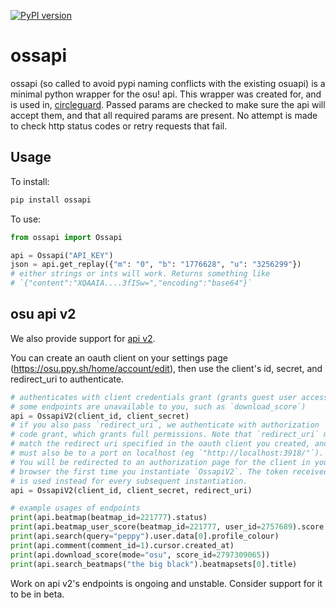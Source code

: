 [![PyPI version](https://badge.fury.io/py/ossapi.svg)](https://pypi.org/project/ossapi/)

# ossapi

ossapi (so called to avoid pypi naming conflicts with the existing osuapi) is a minimal python wrapper for the osu! api. This wrapper was created for, and is used in, [circleguard](https://github.com/circleguard/circleguard). Passed params are checked to make sure the api will accept them, and that all required params are present. No attempt is made to check http status codes or retry requests that fail.

## Usage

To install:

```bash
pip install ossapi
```

To use:

```python
from ossapi import Ossapi

api = Ossapi("API_KEY")
json = api.get_replay({"m": "0", "b": "1776628", "u": "3256299"})
# either strings or ints will work. Returns something like
# `{"content":"XQAAIA....3fISw=","encoding":"base64"}`
```


## osu api v2

We also provide support for [api v2](https://osu.ppy.sh/docs/index.html).

You can create an oauth client on your settings page (https://osu.ppy.sh/home/account/edit), then use the client's id, secret, and redirect_uri to authenticate.

```python
# authenticates with client credentials grant (grants guest user access,
# some endpoints are unavailable to you, such as `download_score`)
api = OssapiV2(client_id, client_secret)
# if you also pass `redirect_uri`, we authenticate with authorization
# code grant, which grants full permissions. Note that `redirect_uri` must
# match the redirect uri specified in the oauth client you created, and
# must also be to a port on localhost (eg `"http://localhost:3918/"`).
# You will be redirected to an authorization page for the client in your
# browser the first time you instantiate `OssapiV2`. The token received
# is used instead for every subsequent instantiation.
api = OssapiV2(client_id, client_secret, redirect_uri)

# example usages of endpoints
print(api.beatmap(beatmap_id=221777).status)
print(api.beatmap_user_score(beatmap_id=221777, user_id=2757689).score.mods)
print(api.search(query="peppy").user.data[0].profile_colour)
print(api.comment(comment_id=1).cursor.created_at)
print(api.download_score(mode="osu", score_id=2797309065))
print(api.search_beatmaps("the big black").beatmapsets[0].title)
```

Work on api v2's endpoints is ongoing and unstable. Consider support for it to be in beta.
